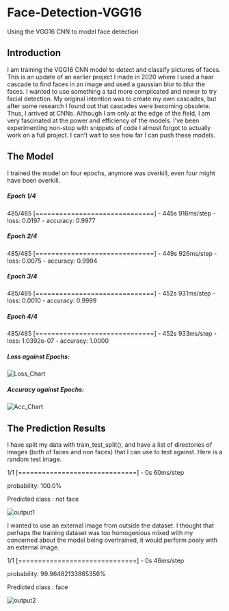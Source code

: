 # Face-Detection-VGG16
Using the VGG16 CNN to model face detection

## Introduction

I am training the VGG16 CNN model to detect and classify pictures of faces. This is an update of an earlier project I made in 2020 where I used a haar cascade to find faces in an image and used a gaussian blur to blur the faces. I wanted to use something a tad more complicated and newer to try facial detection. My original intention was to create my own cascades, but after some research I found out that cascades were becoming obsolete. Thus, I arrived at CNNs. Although I am only at the edge of the field, I am very fascinated at the power and efficiency of the models. I've been experimenting non-stop with snippets of code I almost forgot to actually work on a full project. I can't wait to see how far I can push these models.

## The Model

I trained the model on four epochs, anymore was overkill, even four might have been overkill.

##### Epoch 1/4
485/485 [==============================] - 445s 916ms/step - loss: 0.0197 - accuracy: 0.9977
##### Epoch 2/4
485/485 [==============================] - 449s 926ms/step - loss: 0.0075 - accuracy: 0.9994
##### Epoch 3/4
485/485 [==============================] - 452s 931ms/step - loss: 0.0010 - accuracy: 0.9999
##### Epoch 4/4
485/485 [==============================] - 452s 933ms/step - loss: 1.0392e-07 - accuracy: 1.0000

##### Loss against Epochs:
![Loss_Chart ](https://user-images.githubusercontent.com/49893887/181924783-fb968de5-74ec-4b4f-b5b8-73dd1a7b8ff0.png)

##### Accuracy against Epochs:

![Acc_Chart ](https://user-images.githubusercontent.com/49893887/181924810-6856b814-5990-4d36-85ea-300fbd6cd5e6.png)

## The Prediction Results

I have split my data with train_test_split(), and have a list of directories of images (both of faces and non faces) that I can use to test against. Here is a random test image.


1/1 [==============================] - 0s 60ms/step

probability: 100.0%

Predicted class :  not face

![output1](https://user-images.githubusercontent.com/49893887/181924838-0580ab8c-f6a1-44d3-b05b-0c610b00e11c.png)

I wanted to use an external image from outside the dataset. I thought that perhaps the training dataset was too homogenious mixed with my concerned about the model being overtrained, it would perform pooly with an external image.

1/1 [==============================] - 0s 46ms/step

probability: 99.96482133865356%

Predicted class :  face


![output2](https://user-images.githubusercontent.com/49893887/181924857-5ef3c879-1183-473d-a4c7-6c9cd7117d9c.png)



